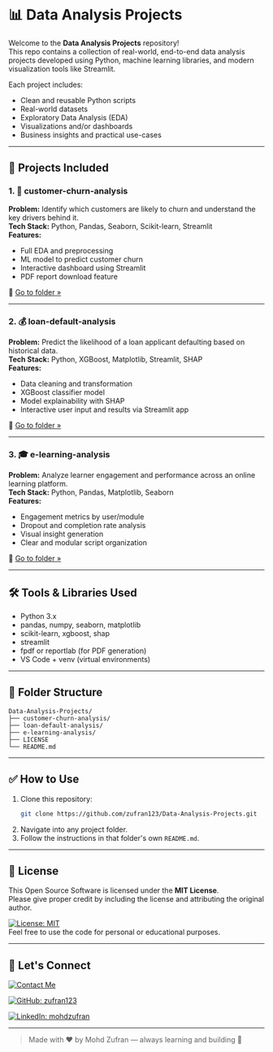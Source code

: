 # 📊 Data Analysis Projects

Welcome to the **Data Analysis Projects** repository!  
This repo contains a collection of real-world, end-to-end data analysis projects developed using Python, machine learning libraries, and modern visualization tools like Streamlit.

Each project includes:
- Clean and reusable Python scripts  
- Real-world datasets  
- Exploratory Data Analysis (EDA)  
- Visualizations and/or dashboards  
- Business insights and practical use-cases  

---

## 🚀 Projects Included

### 1. 🧾 customer-churn-analysis
**Problem:** Identify which customers are likely to churn and understand the key drivers behind it.  
**Tech Stack:** Python, Pandas, Seaborn, Scikit-learn, Streamlit  
**Features:**
- Full EDA and preprocessing  
- ML model to predict customer churn  
- Interactive dashboard using Streamlit  
- PDF report download feature  

📁 [Go to folder »](./customer-churn-analysis)

---

### 2. 💰 loan-default-analysis
**Problem:** Predict the likelihood of a loan applicant defaulting based on historical data.  
**Tech Stack:** Python, XGBoost, Matplotlib, Streamlit, SHAP  
**Features:**
- Data cleaning and transformation  
- XGBoost classifier model  
- Model explainability with SHAP  
- Interactive user input and results via Streamlit app  

📁 [Go to folder »](./loan-default-analysis)

---

### 3. 🎓 e-learning-analysis
**Problem:** Analyze learner engagement and performance across an online learning platform.  
**Tech Stack:** Python, Pandas, Matplotlib, Seaborn  
**Features:**
- Engagement metrics by user/module  
- Dropout and completion rate analysis  
- Visual insight generation  
- Clear and modular script organization  

📁 [Go to folder »](./e-learning-analysis)

---

## 🛠 Tools & Libraries Used

- Python 3.x  
- pandas, numpy, seaborn, matplotlib  
- scikit-learn, xgboost, shap  
- streamlit  
- fpdf or reportlab (for PDF generation)  
- VS Code + venv (virtual environments)  

---

## 📁 Folder Structure

```
Data-Analysis-Projects/
├── customer-churn-analysis/
├── loan-default-analysis/
├── e-learning-analysis/
├── LICENSE
└── README.md
```

---

## ✅ How to Use

1. Clone this repository:
   ```bash
   git clone https://github.com/zufran123/Data-Analysis-Projects.git
   ```
2. Navigate into any project folder.
3. Follow the instructions in that folder's own `README.md`.

---

## 📄 License

This Open Source Software is licensed under the **MIT License**.  
Please give proper credit by including the license and attributing the original author.

 [![License: MIT](https://img.shields.io/badge/License-MIT-yellow.svg)](https://opensource.org/licenses/MIT)  
Feel free to use the code for personal or educational purposes.

---

## 🔗 Let's Connect 

 [![Contact Me](https://img.shields.io/badge/Contact%20Me-D14836?style=flat-square&logo=gmail&logoColor=white)](mailto:mohdzufran7@gmail.com)

[![GitHub: zufran123](https://img.shields.io/badge/GitHub-zufran123-181717?style=flat-square&logo=github)](https://github.com/zufran123)
 
[![LinkedIn: mohdzufran](https://img.shields.io/badge/LinkedIn-mohdzufran-blue?style=flat-square&logo=linkedin)](https://linkedin.com/in/mohdzufran)

---

> Made with ❤️ by Mohd Zufran — always learning and building 🚀
